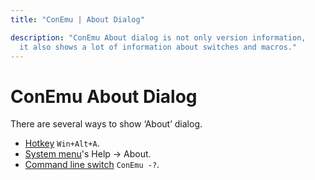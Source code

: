 ```yaml
---
title: "ConEmu | About Dialog"

description: "ConEmu About dialog is not only version information,
  it also shows a lot of information about switches and macros."
---
```


# ConEmu About Dialog

There are several ways to show ‘About’ dialog.

* [Hotkey](KeyboardShortcuts.html#Non_configurable_hotkeys) `Win+Alt+A`.
* [System menu](SystemMenu.html)'s Help -> About.
* [Command line switch](ConEmuArgs.html) `ConEmu -?`.
